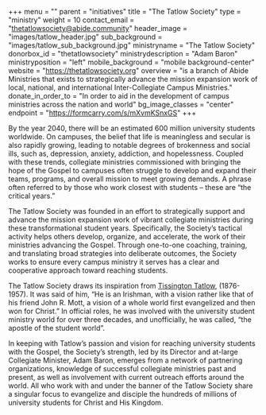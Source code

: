 +++
menu = ""
parent = "initiatives"
title = "The Tatlow Society"
type = "ministry"
weight = 10
contact_email = "thetatlowsociety@abide.community"
header_image = "images/tatlow_header.jpg"
sub_background = "images/tatlow_sub_background.jpg"
ministryname = "The Tatlow Society"
donorbox_id = "thetatlowsociety"
ministrydescription = "Adam Baron"
ministryposition = "left"
mobile_background = "mobile background-center"
website = "https://thetatlowsociety.org"
overview = "is a branch of Abide Ministries that exists to strategically advance the mission expansion work of local, national, and international Inter-Collegiate Campus Ministries."
donate_in_order_to = "In order to aid in the development of campus ministries across the nation and world"
bg_image_classes = "center"
endpoint = "https://formcarry.com/s/mXvmKSnxGS"
+++

By the year 2040, there will be an estimated 600 million university students worldwide. On campuses, the belief that life is meaningless and secular is also rapidly growing, leading to notable degrees of brokenness and social ills, such as, depression, anxiety, addiction, and hopelessness. Coupled with these trends, collegiate ministries commissioned with bringing the hope of the Gospel to campuses often struggle to develop and expand their teams, programs, and overall mission to meet growing demands. A phrase often referred to by those who work closest with students – these are “the critical years.”
 
The Tatlow Society was founded in an effort to strategically support and advance the mission expansion work of vibrant collegiate ministries during these transformational student years. Specifically, the Society’s tactical activity helps others develop, organize, and accelerate, the work of their ministries advancing the Gospel. Through one-to-one coaching, training, and translating broad strategies into deliberate outcomes, the Society works to ensure every campus ministry it serves has a clear and cooperative approach toward reaching students.
 
The Tatlow Society draws its inspiration from [Tissington Tatlow](../pdf/tatlow.pdf), (1876-1957). It was said of him, “He is an Irishman, with a vision rather like that of his friend John R. Mott, a vision of a whole world first evangelized and then won for Christ.” In official roles, he was involved with the university student ministry world for over three decades, and unofficially, he was called, “the apostle of the student world”.
 
In keeping with Tatlow’s passion and vision for reaching university students with the Gospel, the Society’s strength, led by its Director and at-large Collegiate Minister, Adam Baron, emerges from a network of partnering organizations, knowledge of successful collegiate ministries past and present, as well as involvement with current outreach efforts around the world. All who work with and under the banner of the Tatlow Society share a singular focus to evangelize and disciple the hundreds of millions of university students for Christ and His Kingdom.